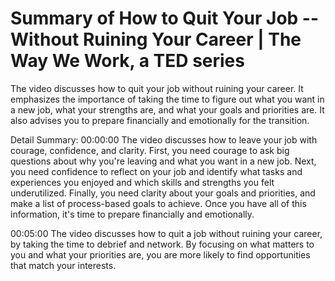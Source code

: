 # Summary of How to Quit Your Job -- Without Ruining Your Career | The Way We Work, a TED series

The video discusses how to quit your job without ruining your career. It emphasizes the importance of taking the time to figure out what you want in a new job, what your strengths are, and what your goals and priorities are. It also advises you to prepare financially and emotionally for the transition.

Detail Summary: 
00:00:00
The video discusses how to leave your job with courage, confidence, and clarity. First, you need courage to ask big questions about why you're leaving and what you want in a new job. Next, you need confidence to reflect on your job and identify what tasks and experiences you enjoyed and which skills and strengths you felt underutilized. Finally, you need clarity about your goals and priorities, and make a list of process-based goals to achieve. Once you have all of this information, it's time to prepare financially and emotionally.

00:05:00
The video discusses how to quit a job without ruining your career, by taking the time to debrief and network. By focusing on what matters to you and what your priorities are, you are more likely to find opportunities that match your interests.

